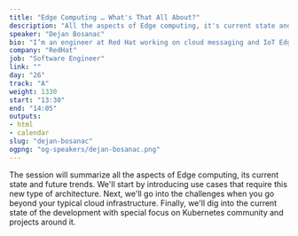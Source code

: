 ```yaml
---
title: "Edge Computing … What's That All About?"
description: "All the aspects of Edge computing, it's current state and the future trends."
speaker: "Dejan Bosanac"
bio: "I’m an engineer at Red Hat working on cloud messaging and IoT Edge platforms. I have more than a decade of experience in developing open source solutions, making commercial products based on them and working with customers on running production systems based on these products. I’ve been an active member of open source communities for many years and a contributor to various projects."
company: "RedHat"
job: "Software Engineer"
link: ""
day: "26"
track: "A"
weight: 1330
start: "13:30"
end: "14:05"
outputs:
- html
- calendar
slug: "dejan-bosanac"
ogpng: "og-speakers/dejan-bosanac.png"
---
```


The session will summarize all the aspects of Edge computing, its current state and future trends. We'll start by introducing use cases that require this new type of architecture. Next, we'll go into the challenges when you go beyond your typical cloud infrastructure. Finally, we'll dig into the current state of the development with special focus on Kubernetes community and projects around it.

<!--
There's a new trend emerging where developers are trying to put their services closer and  closer to the users and devices they are connecting. For that they need to step out of the cloud infrastructure and deploy in the more distributed environments. But of course, we still want to keep all the tools and comfort we're used to developing pure cloud-native native solutions. Enter the Edge Computing, trying to extend cloud-native computing beyond the data center. In this session, we'll try to get you interested into this topic, talking about why and how you can start introducing Edge computing into your projects.
-->
